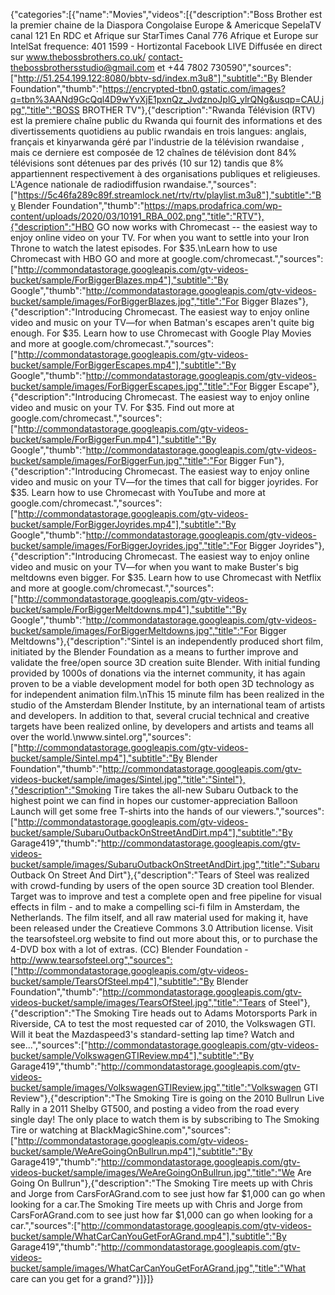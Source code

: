 {"categories":[{"name":"Movies","videos":[{"description":"Boss Brother est la premier  chaine de la Diaspora Congolaise Europe & Americque SepelaTV canal 121 En RDC et Afrique sur StarTimes Canal 776 Afrique et Europe sur IntelSat frequence: 401 1599 - Hortizontal Facebook LIVE Diffusée en direct sur www.thebossbrothers.co.uk/ contact-thebossbrothersstudio@gmail.com et +44 7802 730590","sources":["http://51.254.199.122:8080/bbtv-sd/index.m3u8"],"subtitle":"By Blender Foundation","thumb":"https://encrypted-tbn0.gstatic.com/images?q=tbn%3AANd9GcQql4D9wYvXjE1pxnQz_JvdznoJplG_ylrQNg&usqp=CAU.jpg","title":"BOSS BROTHER TV"},{"description":"Rwanda Télévision (RTV) est la premiere chaîne public du Rwanda qui fournit des informations et des divertissements quotidiens au public rwandais en trois langues: anglais, français et kinyarwanda géré par l'industrie de la télévision rwandaise , mais ce derniere est composée de 12 chaînes de télévision dont 84%  télévisions sont détenues par des privés (10 sur 12) tandis que 8% appartiennent respectivement à des organisations publiques et religieuses. L'Agence nationale de radiodiffusion rwandaise.","sources":["https://5c46fa289c89f.streamlock.net/rtv/rtv/playlist.m3u8"],"subtitle":"By Blender Foundation","thumb":"https://maps.prodafrica.com/wp-content/uploads/2020/03/10191_RBA_002.png","title":"RTV"},{"description":"HBO GO now works with Chromecast -- the easiest way to enjoy online video on your TV. For when you want to settle into your Iron Throne to watch the latest episodes. For $35.\nLearn how to use Chromecast with HBO GO and more at google.com/chromecast.","sources":["http://commondatastorage.googleapis.com/gtv-videos-bucket/sample/ForBiggerBlazes.mp4"],"subtitle":"By Google","thumb":"http://commondatastorage.googleapis.com/gtv-videos-bucket/sample/images/ForBiggerBlazes.jpg","title":"For Bigger Blazes"},{"description":"Introducing Chromecast. The easiest way to enjoy online video and music on your TV—for when Batman's escapes aren't quite big enough. For $35. Learn how to use Chromecast with Google Play Movies and more at google.com/chromecast.","sources":["http://commondatastorage.googleapis.com/gtv-videos-bucket/sample/ForBiggerEscapes.mp4"],"subtitle":"By Google","thumb":"http://commondatastorage.googleapis.com/gtv-videos-bucket/sample/images/ForBiggerEscapes.jpg","title":"For Bigger Escape"},{"description":"Introducing Chromecast. The easiest way to enjoy online video and music on your TV. For $35. Find out more at google.com/chromecast.","sources":["http://commondatastorage.googleapis.com/gtv-videos-bucket/sample/ForBiggerFun.mp4"],"subtitle":"By Google","thumb":"http://commondatastorage.googleapis.com/gtv-videos-bucket/sample/images/ForBiggerFun.jpg","title":"For Bigger Fun"},{"description":"Introducing Chromecast. The easiest way to enjoy online video and music on your TV—for the times that call for bigger joyrides. For $35. Learn how to use Chromecast with YouTube and more at google.com/chromecast.","sources":["http://commondatastorage.googleapis.com/gtv-videos-bucket/sample/ForBiggerJoyrides.mp4"],"subtitle":"By Google","thumb":"http://commondatastorage.googleapis.com/gtv-videos-bucket/sample/images/ForBiggerJoyrides.jpg","title":"For Bigger Joyrides"},{"description":"Introducing Chromecast. The easiest way to enjoy online video and music on your TV—for when you want to make Buster's big meltdowns even bigger. For $35. Learn how to use Chromecast with Netflix and more at google.com/chromecast.","sources":["http://commondatastorage.googleapis.com/gtv-videos-bucket/sample/ForBiggerMeltdowns.mp4"],"subtitle":"By Google","thumb":"http://commondatastorage.googleapis.com/gtv-videos-bucket/sample/images/ForBiggerMeltdowns.jpg","title":"For Bigger Meltdowns"},{"description":"Sintel is an independently produced short film, initiated by the Blender Foundation as a means to further improve and validate the free/open source 3D creation suite Blender. With initial funding provided by 1000s of donations via the internet community, it has again proven to be a viable development model for both open 3D technology as for independent animation film.\nThis 15 minute film has been realized in the studio of the Amsterdam Blender Institute, by an international team of artists and developers. In addition to that, several crucial technical and creative targets have been realized online, by developers and artists and teams all over the world.\nwww.sintel.org","sources":["http://commondatastorage.googleapis.com/gtv-videos-bucket/sample/Sintel.mp4"],"subtitle":"By Blender Foundation","thumb":"http://commondatastorage.googleapis.com/gtv-videos-bucket/sample/images/Sintel.jpg","title":"Sintel"},{"description":"Smoking Tire takes the all-new Subaru Outback to the highest point we can find in hopes our customer-appreciation Balloon Launch will get some free T-shirts into the hands of our viewers.","sources":["http://commondatastorage.googleapis.com/gtv-videos-bucket/sample/SubaruOutbackOnStreetAndDirt.mp4"],"subtitle":"By Garage419","thumb":"http://commondatastorage.googleapis.com/gtv-videos-bucket/sample/images/SubaruOutbackOnStreetAndDirt.jpg","title":"Subaru Outback On Street And Dirt"},{"description":"Tears of Steel was realized with crowd-funding by users of the open source 3D creation tool Blender. Target was to improve and test a complete open and free pipeline for visual effects in film - and to make a compelling sci-fi film in Amsterdam, the Netherlands. The film itself, and all raw material used for making it, have been released under the Creatieve Commons 3.0 Attribution license. Visit the tearsofsteel.org website to find out more about this, or to purchase the 4-DVD box with a lot of extras. (CC) Blender Foundation - http://www.tearsofsteel.org","sources":["http://commondatastorage.googleapis.com/gtv-videos-bucket/sample/TearsOfSteel.mp4"],"subtitle":"By Blender Foundation","thumb":"http://commondatastorage.googleapis.com/gtv-videos-bucket/sample/images/TearsOfSteel.jpg","title":"Tears of Steel"},{"description":"The Smoking Tire heads out to Adams Motorsports Park in Riverside, CA to test the most requested car of 2010, the Volkswagen GTI. Will it beat the Mazdaspeed3's standard-setting lap time? Watch and see...","sources":["http://commondatastorage.googleapis.com/gtv-videos-bucket/sample/VolkswagenGTIReview.mp4"],"subtitle":"By Garage419","thumb":"http://commondatastorage.googleapis.com/gtv-videos-bucket/sample/images/VolkswagenGTIReview.jpg","title":"Volkswagen GTI Review"},{"description":"The Smoking Tire is going on the 2010 Bullrun Live Rally in a 2011 Shelby GT500, and posting a video from the road every single day! The only place to watch them is by subscribing to The Smoking Tire or watching at BlackMagicShine.com","sources":["http://commondatastorage.googleapis.com/gtv-videos-bucket/sample/WeAreGoingOnBullrun.mp4"],"subtitle":"By Garage419","thumb":"http://commondatastorage.googleapis.com/gtv-videos-bucket/sample/images/WeAreGoingOnBullrun.jpg","title":"We Are Going On Bullrun"},{"description":"The Smoking Tire meets up with Chris and Jorge from CarsForAGrand.com to see just how far $1,000 can go when looking for a car.The Smoking Tire meets up with Chris and Jorge from CarsForAGrand.com to see just how far $1,000 can go when looking for a car.","sources":["http://commondatastorage.googleapis.com/gtv-videos-bucket/sample/WhatCarCanYouGetForAGrand.mp4"],"subtitle":"By Garage419","thumb":"http://commondatastorage.googleapis.com/gtv-videos-bucket/sample/images/WhatCarCanYouGetForAGrand.jpg","title":"What care can you get for a grand?"}]}]}
